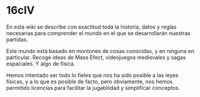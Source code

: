 # 16cIV

En esta wiki se describe con exactitud toda la historia, datos y reglas necesarias para comprender el mundo en el que se desarrollarán nuestras partidas.

Este mundo está basado en montones de cosas conocidas, y en ninguna en particular. Recoge ideas de Mass Efect, videojuegos medievales y sagas espaciales. Y algo de física.

Hemos intentado ser todo lo fieles que nos ha sido posible a las leyes físicas, y a lo que es posible de facto, pero obviamente, nos hemos permitido licencias para facilitar la jugabilidad y simplificar conceptos.

